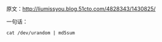 ﻿原文：http://liumissyou.blog.51cto.com/4828343/1430825/
 <!--more-->  
一句话：
```
cat /dev/urandom | md5sum
```
